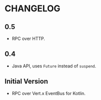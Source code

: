 CHANGELOG
=========

0.5
---

* RPC over HTTP.

0.4
---

* Java API, uses `Future` instead of `suspend`.

Initial Version
---------------

* RPC over Vert.x EventBus for Kotlin.
